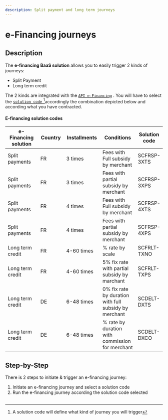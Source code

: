 ```yaml
---
description: Split payment and long term journeys
---
```


# e-Financing journeys

## Description

The **e-financing BaaS solution** allows you to easily trigger 2 kinds of journeys:

* Split Payment
* Long term credit

The 2 kinds are integrated with the  [`API e-Financing`](../../api-reference/e-financing-api/v-1.0.md) . You will have to select the [`solution code` ](#user-content-fn-1)[^1]accordingly the combination depicted below and according what you have contracted.

#### E-financing solution codes

<table><thead><tr><th width="204">e-Financing solution</th><th width="98">Country</th><th width="138">Installments</th><th width="161">Conditions</th><th>Solution code</th></tr></thead><tbody><tr><td>Split payments</td><td>FR</td><td>3 times</td><td>Fees with Full subsidy by merchant</td><td>SCFRSP-3XTS</td></tr><tr><td>Split payments</td><td>FR</td><td>3 times</td><td>Fees with partial subsidy by merchant</td><td>SCFRSP-3XPS</td></tr><tr><td>Split payments</td><td>FR</td><td>4 times</td><td>Fees with Full subsidy by merchant</td><td>SCFRSP-4XTS</td></tr><tr><td>Split payments</td><td>FR</td><td>4 times</td><td>Fees with partial subsidy by merchant</td><td>SCFRSP-4XPS</td></tr><tr><td>Long term credit</td><td>FR</td><td>4-60 times</td><td>% rate by scale</td><td>SCFRLT-TXNO</td></tr><tr><td>Long term credit</td><td>FR</td><td>4-60 times</td><td>5% fix rate with partial subsidy by marchant</td><td>SCFRLT-TXPS</td></tr><tr><td>Long term credit</td><td>DE</td><td>6-48 times</td><td>0% fix rate by duration with full subsidy by merchant</td><td>SCDELT-DXTS</td></tr><tr><td>Long term credit</td><td>DE</td><td>6-48 times</td><td>% rate by duration with commission for merchant</td><td>SCDELT-DXCO</td></tr></tbody></table>

## Step-by-Step

There is 2 steps to initiate & trigger an e-financing journey:&#x20;

1. Initiate an e-financing journey and select a solution code
2. Run the e-financing journey according the solution code selected

##

[^1]: A solution code will define what kind of journey you will trigger
